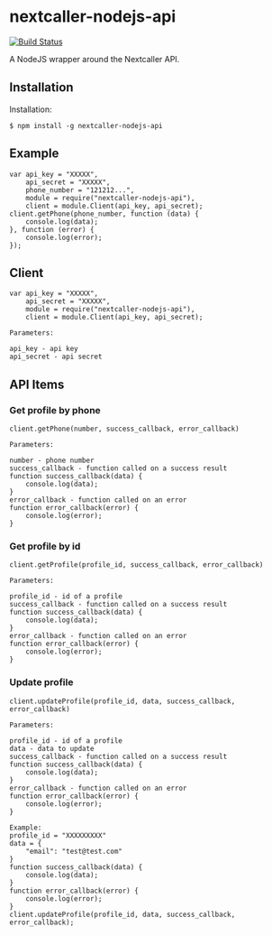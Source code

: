 nextcaller-nodejs-api
=====================

[![Build Status](https://travis-ci.org/Nextcaller/nextcaller-nodejs-api.svg?branch=master)](https://travis-ci.org/Nextcaller/nextcaller-nodejs-api)

A NodeJS wrapper around the Nextcaller API.

Installation
------------

Installation:

    $ npm install -g nextcaller-nodejs-api

Example
-------

    var api_key = "XXXXX",
        api_secret = "XXXXX",
        phone_number = "121212...",
        module = require("nextcaller-nodejs-api"),
        client = module.Client(api_key, api_secret);
    client.getPhone(phone_number, function (data) {
        console.log(data);
    }, function (error) {
        console.log(error);
    });


Client
-------------

    var api_key = "XXXXX",
        api_secret = "XXXXX",
        module = require("nextcaller-nodejs-api"),
        client = module.Client(api_key, api_secret);

    Parameters:

    api_key - api key
    api_secret - api secret


API Items
-------------

### Get profile by phone ###

    client.getPhone(number, success_callback, error_callback)
    
    Parameters:
    
    number - phone number
    success_callback - function called on a success result
    function success_callback(data) {
        console.log(data);
    }
    error_callback - function called on an error
    function error_callback(error) {
        console.log(error);
    }

### Get profile by id ###

    client.getProfile(profile_id, success_callback, error_callback)
    
    Parameters:
    
    profile_id - id of a profile
    success_callback - function called on a success result
    function success_callback(data) {
        console.log(data);
    }
    error_callback - function called on an error
    function error_callback(error) {
        console.log(error);
    }

### Update profile ###

    client.updateProfile(profile_id, data, success_callback, error_callback)
    
    Parameters:
    
    profile_id - id of a profile
    data - data to update
    success_callback - function called on a success result
    function success_callback(data) {
        console.log(data);
    }
    error_callback - function called on an error
    function error_callback(error) {
        console.log(error);
    }

    Example:
    profile_id = "XXXXXXXXX" 
    data = {
        "email": "test@test.com"
    }
    function success_callback(data) {
        console.log(data);
    }
    function error_callback(error) {
        console.log(error);
    }
    client.updateProfile(profile_id, data, success_callback, error_callback);
